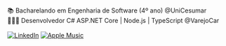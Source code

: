📚 Bacharelando em Engenharia de Software (4º ano) @UniCesumar  
👨🏻‍💻 Desenvolvedor C# ASP.NET Core | Node.js | TypeScript @VarejoCar
\
\
[![LinkedIn](https://img.shields.io/badge/linkedin-%230077B5.svg?style=for-the-badge&logo=linkedin&logoColor=white)](https://www.linkedin.com/in/albertogaleazzo) [![Apple Music](https://img.shields.io/badge/Apple_Music-9933CC?style=for-the-badge&logo=apple-music&logoColor=white)](https://music.apple.com/profile/albertogaleazzo)
